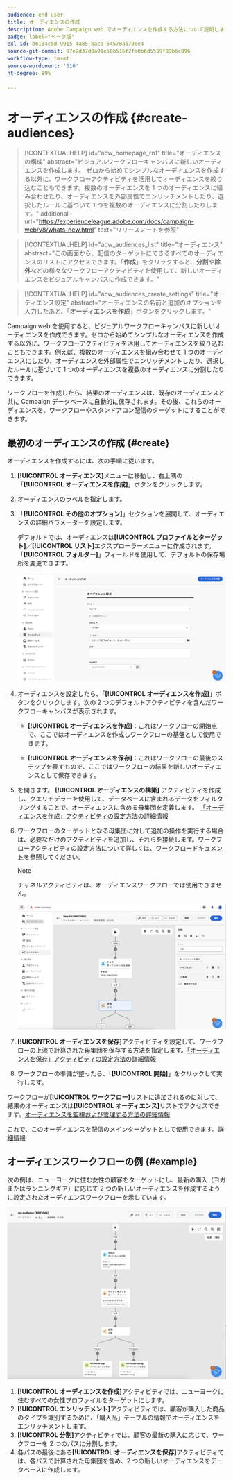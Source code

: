 ```yaml
---
audience: end-user
title: オーディエンスの作成
description: Adobe Campaign web でオーディエンスを作成する方法について説明します
badge: label="ベータ版"
exl-id: b6134c5d-9915-4a85-baca-54578a570ee4
source-git-commit: 97e2d37d0a91e50b516f2fa0b6d5559f89b6c096
workflow-type: tm+mt
source-wordcount: '616'
ht-degree: 89%

---
```


# オーディエンスの作成 {#create-audiences}



>[!CONTEXTUALHELP]
>id="acw_homepage_rn1"
>title="オーディエンスの構成"
>abstract="ビジュアルワークフローキャンバスに新しいオーディエンスを作成します。 ゼロから始めてシンプルなオーディエンスを作成する以外に、ワークフローアクティビティを活用してオーディエンスを絞り込むこともできます。複数のオーディエンスを 1 つのオーディエンスに組み合わせたり、オーディエンスを外部属性でエンリッチメントしたり、選択したルールに基づいて 1 つを複数のオーディエンスに分割したりします。"
>additional-url="https://experienceleague.adobe.com/docs/campaign-web/v8/whats-new.html" text="リリースノートを参照"


>[!CONTEXTUALHELP]
>id="acw_audiences_list"
>title="オーディエンス"
>abstract="この画面から、配信のターゲットにできるすべてのオーディエンスのリストにアクセスできます。「**作成**」をクリックすると、**分割**&#x200B;や&#x200B;**除外**&#x200B;などの様々なワークフローアクティビティを使用して、新しいオーディエンスをビジュアルキャンバスに作成できます。"

>[!CONTEXTUALHELP]
>id="acw_audiences_create_settings"
>title="オーディエンス設定"
>abstract="オーディエンスの名前と追加のオプションを入力したあと、「**オーディエンスを作成**」ボタンをクリックします。"

Campaign web を使用すると、ビジュアルワークフローキャンバスに新しいオーディエンスを作成できます。ゼロから始めてシンプルなオーディエンスを作成する以外に、ワークフローアクティビティを活用してオーディエンスを絞り込むこともできます。例えば、複数のオーディエンスを組み合わせて 1 つのオーディエンスにしたり、オーディエンスを外部属性でエンリッチメントしたり、選択したルールに基づいて 1 つのオーディエンスを複数のオーディエンスに分割したりできます。

ワークフローを作成したら、結果のオーディエンスは、既存のオーディエンスと共に Campaign データベースに自動的に保存されます。その後、これらのオーディエンスを、ワークフローやスタンドアロン配信のターゲットにすることができます。

## 最初のオーディエンスの作成 {#create}

オーディエンスを作成するには、次の手順に従います。

1. **[!UICONTROL オーディエンス]**&#x200B;メニューに移動し、右上隅の「**[!UICONTROL オーディエンスを作成]**」ボタンをクリックします。
1. オーディエンスのラベルを指定します。
1. 「**[!UICONTROL その他のオプション]**」セクションを展開して、オーディエンスの詳細パラメーターを設定します。

   デフォルトでは、オーディエンスは&#x200B;**[!UICONTROL プロファイルとターゲット]**／**[!UICONTROL リスト]**&#x200B;エクスプローラーメニューに作成されます。「**[!UICONTROL フォルダー]**」フィールドを使用して、デフォルトの保存場所を変更できます。

   ![](assets/audiences-settings.png)

1. オーディエンスを設定したら、「**[!UICONTROL オーディエンスを作成]**」ボタンをクリックします。次の 2 つのデフォルトアクティビティを含んだワークフローキャンバスが表示されます。

   * **[!UICONTROL オーディエンスを作成]**：これはワークフローの開始点で、ここではオーディエンスを作成しワークフローの基盤として使用できます。

   * **[!UICONTROL オーディエンスを保存]**：これはワークフローの最後のステップを表すもので、ここではワークフローの結果を新しいオーディエンスとして保存できます。

1. を開きます。 **[!UICONTROL オーディエンスの構築]** アクティビティを作成し、クエリモデラーを使用して、データベースに含まれるデータをフィルタリングすることで、オーディエンスに含める母集団を定義します。 [「オーディエンスを作成」アクティビティの設定方法の詳細情報](../workflows/activities/build-audience.md)

1. ワークフローのターゲットとなる母集団に対して追加の操作を実行する場合は、必要なだけのアクティビティを追加し、それらを接続します。ワークフローアクティビティの設定方法について詳しくは、[ワークフロードキュメント](../workflows/activities/about-activities.md)を参照してください。

   >[!NOTE]
   >
   >チャネルアクティビティは、オーディエンスワークフローでは使用できません。

   ![](assets/audience-creation-canvas.png)

1. **[!UICONTROL オーディエンスを保存]**&#x200B;アクティビティを設定して、ワークフローの上流で計算された母集団を保存する方法を指定します。[「オーディエンスを保存」アクティビティの設定方法の詳細情報](../workflows/activities/save-audience.md)

1. ワークフローの準備が整ったら、「**[!UICONTROL 開始]**」をクリックして実行します。

ワークフローが&#x200B;**[!UICONTROL ワークフロー]**&#x200B;リストに追加されるのに対して、結果のオーディエンスは&#x200B;**[!UICONTROL オーディエンス]**&#x200B;リストでアクセスできます。[オーディエンスを監視および管理する方法の詳細情報](manage-audience.md)

これで、このオーディエンスを配信のメインターゲットとして使用できます。[詳細情報](add-audience.md)

## オーディエンスワークフローの例 {#example}

次の例は、ニューヨークに住む女性の顧客をターゲットにし、最新の購入（ヨガまたはランニングギア）に応じて 2 つの新しいオーディエンスを作成するように設定されたオーディエンスワークフローを示しています。

![](assets/audiences-example.png)

1. **[!UICONTROL オーディエンスを作成]**&#x200B;アクティビティでは、ニューヨークに住むすべての女性プロファイルをターゲットにします。
1. **[!UICONTROL エンリッチメント]**&#x200B;アクティビティでは、顧客が購入した商品のタイプを識別するために、「購入品」テーブルの情報でオーディエンスをエンリッチメントします。
1. **[!UICONTROL 分割]**&#x200B;アクティビティでは、顧客の最新の購入に応じて、ワークフローを 2 つのパスに分割します。
1. 各パスの最後にある&#x200B;**[!UICONTROL オーディエンスを保存]**&#x200B;アクティビティでは、各パスで計算された母集団を含め、2 つの新しいオーディエンスをデータベースに作成します。
